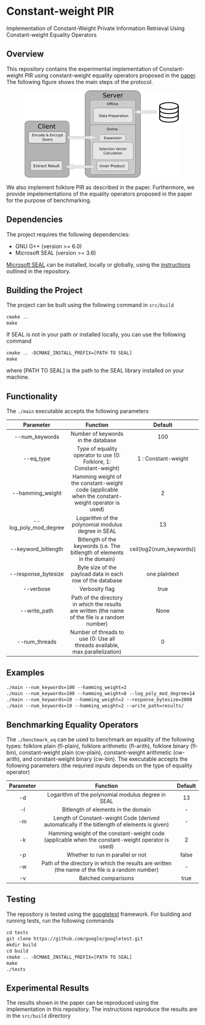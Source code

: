 # Constant-weight PIR

Implementation of Constant-Weight Private Information Retrieval Using Constant-weight Equality Operators

## Overview

This repository contains the experimental implementation of Constant-weight PIR using constant-weight equality operators proposed in the [paper](https://arxiv.org/abs/2202.07569). The following figure shows the main steps of the protocol.

<p align="center">
  <img src="pir.png" />
</p>

We also implement folklore PIR as described in the paper. Furthermore, we provide impelementations of the equality operators proposed in the paper for the purpose of benchmarking.

## Dependencies
The project requires the following dependencies:
* GNU G++ (version >= 6.0)
* Microsoft SEAL (version >= 3.6)

[Microsoft SEAL](https://github.com/microsoft/SEAL) can be installed, locally or globally, using the [instructions](https://github.com/microsoft/SEAL#building-microsoft-seal) outlined in the repository.

## Building the Project
The project can be built using the following command in ```src/build```
```
cmake ..
make 
```

If SEAL is not in your path or installed locally, you can use the following command
```
cmake .. -DCMAKE_INSTALL_PREFIX=[PATH TO SEAL]
make
```
where [PATH TO SEAL] is the path to the SEAL library installed on your machine.


## Functionality
The ```./main``` executable accepts the following parameters


Parameter                   | Function                                                                                            | Default 
:-------------------------: | :-------------------------------------------------------------------------------------------------: | :--------------------:
--num_keywords              | Number of keywords in the database                                                                  | 100
--eq_type                   | Type of equality operator to use (0: Folklore, 1: Constant-weight)                                  | 1 : Constant-weight
--hamming_weight            | Hamming weight of the constant-weight code (applicable when the constant-weight operator is used)   | 2
--log_poly_mod_degree       | Logarithm of the polynomial modulus degree in SEAL                                                  | 13
--keyword_bitlength         | Bitlength of the keywords (i.e. The bitlength of elements in the domain)                            | ceil(log2(num_keywords))
--response_bytesize         | Byte size of the payload data in each row of the database                                           | one plaintext
--verbose                   | Verbosity flag                                                                                      | true
--write_path                | Path of the directory in which the results are written (the name of the file is a random number)    | None
--num_threads               | Number of threads to use (0: Use all threads available, max parallelization)                        | 0

## Examples
```
./main --num_keywords=100 --hamming_weight=2
./main --num_keywords=100 --hamming_weight=8 --log_poly_mod_degree=14
./main --num_keywords=10 --hamming_weight=2 --response_bytesize=2000
./main --num_keywords=10 --hamming_weight=2 --write_path=results/
```


## Benchmarking Equality Operators

The ```./benchmark_eq``` can be used to benchmark an equality of the following types: folklore plain (fl-plain), folklore arithmetic (fl-arith), folklore binary (fl-bin), constant-weight plain (cw-plain), constant-weight arithmetic (cw-arith), and constant-weight binary (cw-bin).
The executable accepts the following parameters (the requried inputs depends on the type of equality operator)


Parameter                   | Function                                                                                            | Default 
:-------------------------: | :-------------------------------------------------------------------------------------------------: | :--------------------:
-d       | Logarithm of the polynomial modulus degree in SEAL                                                  | 13
-l         |  Bitlength of elements in the domain                            | -
-m              | Length of Constant-weight Code (derived automatically if the bitlength of elements is given)                                                                  | -
-k            | Hamming weight of the constant-weight code (applicable when the constant-weight operator is used)   | 2
-p       | Whether to run in parallel or not | false
-w                | Path of the directory in which the results are written (the name of the file is a random number)    | -
-v         | Batched comparisons  | true

## Testing

The repository is tested using the [googletest](https://github.com/google/googletest) framework. For building and running tests, run the following commands
```
cd tests
git clone https://github.com/google/googletest.git
mkdir build
cd build
cmake .. -DCMAKE_INSTALL_PREFIX=[PATH TO SEAL]
make
./tests
```


## Experimental Results
The results shown in the paper can be reproduced using the implementation in this repository. The instructions reproduce the results are in the `src/build` directory